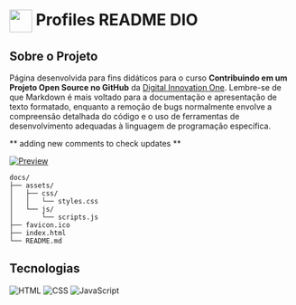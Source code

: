 <h1>
    <a href="https://www.dio.me/">
     <img align="center" width="40px" src="https://hermes.digitalinnovation.one/assets/diome/logo-minimized.png"></a>
    <span> Profiles README DIO</span>
</h1>

## Sobre o Projeto
Página desenvolvida para fins didáticos para o curso **Contribuindo em um Projeto Open Source no GitHub** da [Digital Innovation One](https://www.dio.me/). Lembre-se de que Markdown é mais voltado para a documentação e apresentação de texto formatado, enquanto a remoção de bugs normalmente envolve a compreensão detalhada do código e o uso de ferramentas de desenvolvimento adequadas à linguagem de programação específica.

** adding new comments to check updates **


[![Preview](https://img.shields.io/badge/Preview-000?style=for-the-badge&logo=github&logoColor=30A3DC)](https://digitalinnovationone.github.io/dio-lab-open-source/)

```
docs/
├── assets/
│   ├── css/
│   │   └── styles.css
│   └── js/
│       └── scripts.js
├── favicon.ico
├── index.html
└── README.md
```

## Tecnologias
![HTML](https://img.shields.io/badge/HTML-000?style=for-the-badge&logo=html5&logoColor=30A3DC)
![CSS](https://img.shields.io/badge/CSS-000?style=for-the-badge&logo=css3&logoColor=E94D5F)
![JavaScript](https://img.shields.io/badge/JavaScript-000?style=for-the-badge&logo=javascript&logoColor=30A3DC)
